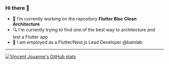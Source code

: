 ### Hi there 👋

- 🔭 I’m currently working on the repository **Flutter Bloc Clean Architecture**
- 🔍 I'm currently trying to find one of the best way to architecture and test a Flutter app
- 💼 I am employed as a Flutter/Nest.js Lead Developer @bamlab

---

[![Vincent Jouanne's GitHub stats](https://github-readme-stats.vercel.app/api?username=VincentJouanne&include_all_commits=true)](https://github.com/VincentJouanne/github-readme-stats)

